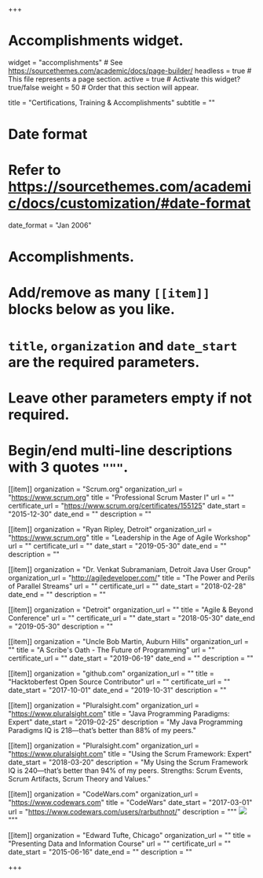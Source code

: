 +++
# Accomplishments widget.
widget = "accomplishments"  # See https://sourcethemes.com/academic/docs/page-builder/
headless = true  # This file represents a page section.
active = true  # Activate this widget? true/false
weight = 50  # Order that this section will appear.

title = "Certifications, Training & Accomplish&shy;ments"
subtitle = ""

# Date format
#   Refer to https://sourcethemes.com/academic/docs/customization/#date-format
date_format = "Jan 2006"

# Accomplishments.
#   Add/remove as many `[[item]]` blocks below as you like.
#   `title`, `organization` and `date_start` are the required parameters.
#   Leave other parameters empty if not required.
#   Begin/end multi-line descriptions with 3 quotes `"""`.

[[item]]
  organization = "Scrum.org"
  organization_url = "https://www.scrum.org"
  title = "Professional Scrum Master I"
  url = ""
  certificate_url = "https://www.scrum.org/certificates/155125"
  date_start = "2015-12-30"
  date_end = ""
  description = ""
  
[[item]]
  organization = "Ryan Ripley, Detroit"
  organization_url = "https://www.scrum.org"
  title = "Leadership in the Age of Agile Workshop"
  url = ""
  certificate_url = ""
  date_start = "2019-05-30"
  date_end = ""
  description = ""

[[item]]
  organization = "Dr. Venkat Subramaniam, Detroit Java User Group"
  organization_url = "http://agiledeveloper.com/"
  title = "The Power and Perils of Parallel Streams"
  url = ""
  certificate_url = ""
  date_start = "2018-02-28"
  date_end = ""
  description = ""

[[item]]
  organization = "Detroit"
  organization_url = ""
  title = "Agile & Beyond Conference"
  url = ""
  certificate_url = ""
  date_start = "2018-05-30"
  date_end = "2019-05-30"
  description = ""
  
[[item]]
  organization = "Uncle Bob Martin, Auburn Hills"
  organization_url = ""
  title = "A Scribe's Oath - The Future of Programming"
  url = ""
  certificate_url = ""
  date_start = "2019-06-19"
  date_end = ""
  description = ""

[[item]]
  organization = "github.com"
  organization_url = ""
  title = "Hacktoberfest Open Source Contributor"
  url = ""
  certificate_url = ""
  date_start = "2017-10-01"
  date_end = "2019-10-31"
  description = ""

[[item]]
  organization = "Pluralsight.com"
  organization_url = "https://www.pluralsight.com"
  title = "Java Programming Paradigms: Expert"
  date_start = "2019-02-25"
  description = "My Java Programming Paradigms IQ is 218—that’s better than 88% of my peers."

[[item]]
  organization = "Pluralsight.com"
  organization_url = "https://www.pluralsight.com"
  title = "Using the Scrum Framework: Expert"
  date_start = "2018-03-20"
  description = "My Using the Scrum Framework IQ is 240—that’s better than 94% of my peers. Strengths: Scrum Events, Scrum Artifacts, Scrum Theory and Values."

[[item]]
  organization = "CodeWars.com"
  organization_url = "https://www.codewars.com"
  title = "CodeWars"
  date_start = "2017-03-01"
  url = "https://www.codewars.com/users/rarbuthnot/"
  description = """
  <a href="https://www.codewars.com/users/rarbuthnot/"><img src="https://www.codewars.com/users/rarbuthnot/badges/micro"></a>
  """

[[item]]
  organization = "Edward Tufte, Chicago"
  organization_url = ""
  title = "Presenting Data and Information Course"
  url = ""
  certificate_url = ""
  date_start = "2015-06-16"
  date_end = ""
  description = ""


+++

